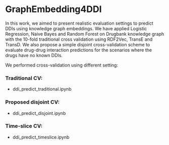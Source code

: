 # GraphEmbedding4DDI

In this work, we aimed to present realistic evaluation settings to predict DDIs using knowledge graph embeddings. We have applied Logistic Regression, Naive Bayes and Random Forest on Drugbank knowledge graph with the 10-fold traditional cross validation using RDF2Vec, TransE and TransD. We also propose a simple disjoint cross-validation scheme to evaluate drug-drug interaction predictions for the scenarios where the drugs have no known DDIs.
 
We performed cross-validation using different setting:

### Traditional CV:
- ddi_predict_traditional.ipynb
### Proposed disjoint CV:
- ddi_predict_disjoint.ipynb
### Time-slice CV:
 - ddi_predict_timeslice.ipynb


